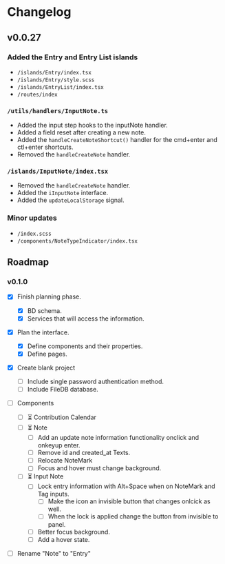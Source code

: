 # Changelog

## v0.0.27

### Added the Entry and Entry List islands
  - `/islands/Entry/index.tsx`
  - `/islands/Entry/style.scss`
  - `/islands/EntryList/index.tsx`
  - `/routes/index`

### `/utils/handlers/InputNote.ts`
  - Added the input step hooks to the inputNote handler.
  - Added a field reset after creating a new note.
  - Added the `handleCreateNoteShortcut()` handler for the cmd+enter and ctl+enter shortcuts.
  - Removed the `handleCreateNote` handler.

### `/islands/InputNote/index.tsx`
  - Removed the `handleCreateNote` handler.
  - Added the `iInputNote` interface.
  - Added the `updateLocalStorage` signal.

### Minor updates
  - `/index.scss`
  - `/components/NoteTypeIndicator/index.tsx`

## Roadmap

### v0.1.0

- [x] Finish planning phase.
  - [x] BD schema.
  - [x] Services that will access the information.
- [x] Plan the interface.
  - [x] Define components and their properties.
  - [x] Define pages.
- [x] Create blank project
  - [ ] Include single password authentication method.
  - [ ] Include FileDB database.
- [ ] Components
  - [ ] ⏳ Contribution Calendar
  - [ ] ⏳ Note
    - [ ] Add an update note information functionality onclick and onkeyup enter.
    - [ ] Remove id and created_at Texts.
    - [ ] Relocate NoteMark
    - [ ] Focus and hover must change background.
  - [ ] ⏳ Input Note
    - [ ] Lock entry information with Alt+Space when on NoteMark and Tag inputs.
      - [ ] Make the icon an invisible button that changes onlcick as well.
      - [ ] When the lock is applied change the button from invisible to panel.
    - [ ] Better focus background.
    - [ ] Add a hover state.
- [ ] Rename "Note" to "Entry"

